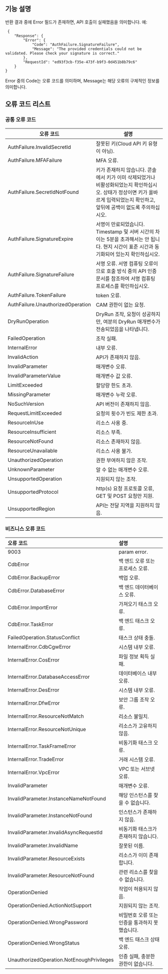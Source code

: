 
## 기능 설명

반환 결과 중에 Error 필드가 존재하면, API 호출이 실패했음을 의미합니다. 예:

```
 {
    "Response": {
        "Error": {
            "Code": "AuthFailure.SignatureFailure",
            "Message": "The provided credentials could not be validated. Please check your signature is correct."
        },
        "RequestId": "ed93f3cb-f35e-473f-b9f3-0d451b8b79c6"
    }
}
```

Error 중의 Code는 오류 코드를 의미하며, Message는 해당 오류의 구체적인 정보를 의미합니다.

## 오류 코드 리스트

### 공통 오류 코드

| 오류 코드 | 설명 |
|--------|------|
| AuthFailure.InvalidSecretId | 잘못된 키(Cloud API 키 유형이 아님). |
| AuthFailure.MFAFailure | MFA 오류. |
| AuthFailure.SecretIdNotFound | 키가 존재하지 않습니다. 콘솔에서 키가 이미 삭제되었거나 비활성화되었는지 확인하십시오. 상태가 정상이면 키가 올바르게 입력되었는지 확인하고, 앞뒤에 공백이 없도록 주의하십시오.|
| AuthFailure.SignatureExpire | 서명이 만료되었습니다. Timestamp 및 서버 시간의 차이는 5분을 초과해서는 안 됩니다. 현지 시간이 표준 시간과 동기화되어 있는지 확인하십시오.|
| AuthFailure.SignatureFailure | 서명 오류. 서명 컴퓨팅 오류이므로 호출 방식 중의 API 인증 문서를 참조하여 서명 컴퓨팅 프로세스를 확인하십시오.|
| AuthFailure.TokenFailure | token 오류. |
| AuthFailure.UnauthorizedOperation | CAM 권한이 없는 요청. |
| DryRunOperation | DryRun 조작, 요청이 성공하지만, 여분의 DryRun 매개변수가 전송되었음을 나타냅니다. |
| FailedOperation | 조작 실패. |
| InternalError | 내부 오류. |
| InvalidAction | API가 존재하지 않음. |
| InvalidParameter | 매개변수 오류. |
| InvalidParameterValue | 매개변수 값 오류. |
| LimitExceeded | 할당량 한도 초과. |
| MissingParameter | 매개변수 누락 오류. |
| NoSuchVersion | API 버전이 존재하지 않음. |
| RequestLimitExceeded | 요청의 횟수가 빈도 제한 초과. |
| ResourceInUse | 리소스 사용 중. |
| ResourceInsufficient | 리소스 부족. |
| ResourceNotFound | 리소스 존재하지 않음. |
| ResourceUnavailable | 리소스 사용 불가. |
| UnauthorizedOperation | 권한 부여하지 않은 조작. |
| UnknownParameter | 알 수 없는 매개변수 오류. |
| UnsupportedOperation | 지원되지 않는 조작. |
| UnsupportedProtocol | http(s) 요청 프로토콜 오류, GET 및 POST 요청만 지원. |
| UnsupportedRegion | API는 전달 지역을 지원하지 않음. |

### 비즈니스 오류 코드

| 오류 코드 | 설명 |
|:-------|:-----|
| 9003 | param error. |
| CdbError | 백 엔드 오류 또는 프로세스 오류. |
| CdbError.BackupError | 백업 오류. |
| CdbError.DatabaseError | 백 엔드 데이터베이스 오류. |
| CdbError.ImportError | 가져오기 태스크 오류. |
| CdbError.TaskError | 백 엔드 태스크 오류. |
| FailedOperation.StatusConflict | 태스크 상태 충돌. |
| InternalError.CdbCgwError | 시스템 내부 오류. |
| InternalError.CosError | 파일 정보 획득 실패. |
| InternalError.DatabaseAccessError | 데이터베이스 내부 오류. |
| InternalError.DesError | 시스템 내부 오류. |
| InternalError.DfwError | 보안 그룹 조작 오류. |
| InternalError.ResourceNotMatch | 리소스 불일치. |
| InternalError.ResourceNotUnique | 리소스가 고유하지 않음. |
| InternalError.TaskFrameError | 비동기화 태스크 오류. |
| InternalError.TradeError | 거래 시스템 오류. |
| InternalError.VpcError | VPC 또는 서브넷 오류. |
| InvalidParameter | 매개변수 오류. |
| InvalidParameter.InstanceNameNotFound | 해당 인스턴스를 찾을 수 없습니다. |
| InvalidParameter.InstanceNotFound | 인스턴스가 존재하지 않음. |
| InvalidParameter.InvalidAsyncRequestId | 비동기화 태스크가 존재하지 않습니다. |
| InvalidParameter.InvalidName | 잘못된 이름. |
| InvalidParameter.ResourceExists | 리소스가 이미 존재합니다. |
| InvalidParameter.ResourceNotFound | 관련 리소스를 찾을 수 없습니다. |
| OperationDenied | 작업이 허용되지 않음. |
| OperationDenied.ActionNotSupport | 지원되지 않는 조작. |
| OperationDenied.WrongPassword | 비밀번호 오류 또는 인증을 통과하지 못했습니다. |
| OperationDenied.WrongStatus | 백 엔드 태스크 상태 오류. |
| UnauthorizedOperation.NotEnoughPrivileges | 인증 실패, 충분한 권한이 없습니다. |

